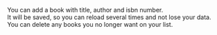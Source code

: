 You can add a book with title, author and isbn number.  
It will be saved, so you can reload several times and not lose your data.   
You can delete any books you no longer want on your list.
